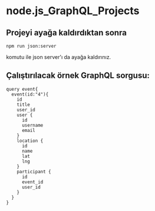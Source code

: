 # node.js_GraphQL_Projects

## Projeyi ayağa kaldırdıktan sonra 
```
npm run json:server

```
komutu ile json server'ı da ayağa kaldırınız.


## Çalıştırılacak örnek GraphQL sorgusu:

```
query event{
  event(id:"4"){
    id
    title
    user_id
    user {
      id
      username
      email
    }
    location {
      id
      name
      lat
      lng
    }
    participant {
      id
      event_id
      user_id
    }
  }
}

```


